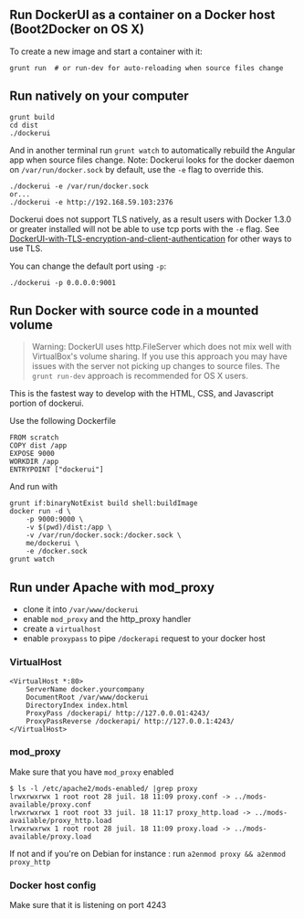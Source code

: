 ## Run DockerUI as a container on a Docker host (Boot2Docker on OS X)
To create a new image and start a container with it:
```
grunt run  # or run-dev for auto-reloading when source files change
```

## Run natively on your computer
```
grunt build
cd dist
./dockerui

```
And in another terminal run `grunt watch` to automatically rebuild the Angular app when source files change.
Note: Dockerui looks for the docker daemon on `/var/run/docker.sock` by default, use the `-e` flag to override this. 
```
./dockerui -e /var/run/docker.sock
or...
./dockerui -e http://192.168.59.103:2376
```
Dockerui does not support TLS natively, as a result users with Docker 1.3.0 or greater installed will not be able to use tcp ports with the `-e` flag. See [DockerUI-with-TLS-encryption-and-client-authentication](https://github.com/crosbymichael/dockerui/wiki/DockerUI-with-TLS-encryption-and-client-authentication) for other ways to use TLS. 

You can change the default port using `-p`:
```
./dockerui -p 0.0.0.0:9001
```

## Run Docker with source code in a mounted volume

> Warning: DockerUI uses http.FileServer which does not mix well with VirtualBox's volume sharing. If you use this approach you may have issues with the server not picking up changes to source files. The `grunt run-dev` approach is recommended for OS X users. 

This is the fastest way to develop with the HTML, CSS, and Javascript portion of dockerui.

Use the following Dockerfile
```
FROM scratch
COPY dist /app
EXPOSE 9000
WORKDIR /app
ENTRYPOINT ["dockerui"]
```
And run with 
```
grunt if:binaryNotExist build shell:buildImage
docker run -d \
    -p 9000:9000 \
    -v $(pwd)/dist:/app \
    -v /var/run/docker.sock:/docker.sock \
    me/dockerui \
    -e /docker.sock
grunt watch
```

## Run under Apache with mod_proxy

- clone it into `/var/www/dockerui`
- enable `mod_proxy` and the http_proxy handler
- create a `virtualhost`
- enable `proxypass` to pipe `/dockerapi` request to your docker host

### VirtualHost

```
<VirtualHost *:80>
    ServerName docker.yourcompany
    DocumentRoot /var/www/dockerui
    DirectoryIndex index.html
    ProxyPass /dockerapi/ http://127.0.0.01:4243/
    ProxyPassReverse /dockerapi/ http://127.0.0.1:4243/
</VirtualHost>
```

### mod_proxy

Make sure that you have `mod_proxy` enabled

```
$ ls -l /etc/apache2/mods-enabled/ |grep proxy
lrwxrwxrwx 1 root root 28 juil. 18 11:09 proxy.conf -> ../mods-available/proxy.conf
lrwxrwxrwx 1 root root 33 juil. 18 11:17 proxy_http.load -> ../mods-available/proxy_http.load
lrwxrwxrwx 1 root root 28 juil. 18 11:09 proxy.load -> ../mods-available/proxy.load
```

If not and if you're on Debian for instance : run `a2enmod proxy && a2enmod proxy_http`

### Docker host config

Make sure that it is listening on port 4243